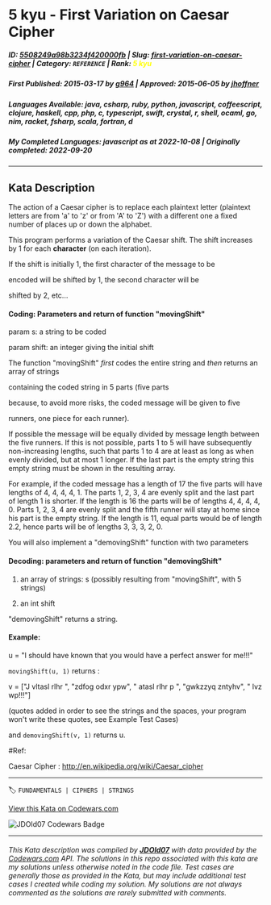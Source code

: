 # 5 kyu - First Variation on Caesar Cipher

##### **ID**: [5508249a98b3234f420000fb](https://www.codewars.com/kata/5508249a98b3234f420000fb) | **Slug**: [first-variation-on-caesar-cipher](https://www.codewars.com/kata/5508249a98b3234f420000fb) | **Category**: `REFERENCE` | **Rank**: <span style="color:yellow">5 kyu</span>

##### **First Published**: 2015-03-17 ***by*** [g964](https://www.codewars.com/users/g964) | **Approved**: 2015-06-05 ***by*** [jhoffner](https://www.codewars.com/users/jhoffner)

##### **Languages Available**: java, csharp, ruby, python, javascript, coffeescript, clojure, haskell, cpp, php, c, typescript, swift, crystal, r, shell, ocaml, go, nim, racket, fsharp, scala, fortran, d

##### **My Completed Languages**: javascript ***as at*** 2022-10-08 | **Originally completed**: 2022-09-20

---

## Kata Description


The action of a Caesar cipher is to replace each plaintext letter (plaintext letters are from 'a' to 'z' or from 'A' to 'Z') with a different one a fixed number of places up or down the alphabet.



This program performs a variation of the Caesar shift. The shift increases by 1 for each **character** (on each iteration).



If the shift is initially 1, the first character of the message to be

encoded will be shifted by 1, the second character will be

shifted by 2, etc...



#### Coding: Parameters and return of function "movingShift"



param s: a string to be coded



param shift: an integer giving the initial shift



The function "movingShift" *first* codes the entire string and *then* returns an array of strings 

containing the coded string in 5 parts (five parts

because, to avoid more risks, the coded message will be given to five

runners, one piece for each runner). 



If possible the message will be equally divided by message length between the five runners. If this is not possible, parts 1 to 5 will have subsequently non-increasing lengths, such that parts 1 to 4 are at least as long as when evenly divided, but at most 1 longer. If the last part is the empty string this empty string must be shown in the resulting array.



For example, if the coded message has a length of 17 the five parts will have lengths of 4, 4, 4, 4, 1. The parts 1, 2, 3, 4 are evenly split and the last part of length 1 is shorter. If the length is 16 the parts will be of lengths 4, 4, 4, 4, 0. Parts 1, 2, 3, 4 are evenly split and the fifth runner will stay at home since his part is the empty string. If the length is 11, equal parts would be of length 2.2, hence parts will be of lengths 3, 3, 3, 2, 0.



You will also implement a "demovingShift" function with two parameters 



#### Decoding: parameters and return of function "demovingShift"



1) an array of strings: s (possibly resulting from "movingShift", with 5 strings)



2) an int shift



"demovingShift" returns a string.



#### Example: 



u = "I should have known that you would have a perfect answer for me!!!"



`movingShift(u, 1)` returns : 



v = ["J vltasl rlhr ", "zdfog odxr ypw", " atasl rlhr p ", "gwkzzyq zntyhv", " lvz wp!!!"]



(quotes added in order to see the strings and the spaces, your program won't write these quotes, see Example Test Cases)



and `demovingShift(v, 1)` returns u.

#Ref:



Caesar Cipher : http://en.wikipedia.org/wiki/Caesar_cipher



---


🏷 `FUNDAMENTALS | CIPHERS | STRINGS`


[View this Kata on Codewars.com](https://www.codewars.com/kata/5508249a98b3234f420000fb)

![](https://www.codewars.com/users/jdold07/badges/large "JDOld07 Codewars Badge")

---

###### *This Kata description was compiled by [**JDOld07**](https://tpstech.dev) with data provided by the [Codewars.com](https://www.codewars.com) API.  The solutions in this repo associated with this kata are my solutions unless otherwise noted in the code file.  Test cases are generally those as provided in the Kata, but may include additional test cases I created while coding my solution.  My solutions are not always commented as the solutions are rarely submitted with comments.*
